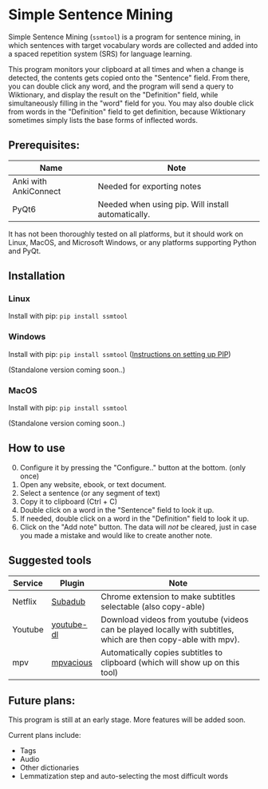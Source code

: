 # Simple Sentence Mining
Simple Sentence Mining (`ssmtool`) is a program for sentence mining, in which sentences with target vocabulary words are collected and added into a spaced repetition system (SRS) for language learning.

This program monitors your clipboard at all times and when a change is detected, the contents gets copied onto the "Sentence" field. From there, you can double click any word, and the program will send a query to Wiktionary, and display the result on the "Definition" field, while simultaneously filling in the "word" field for you. You may also double click from words in the "Definition" field to get definition, because Wiktionary sometimes simply lists the base forms of inflected words.

## Prerequisites:

| Name | Note |
------ | ------
|Anki with AnkiConnect | Needed for exporting notes|
|PyQt6 | Needed when using pip. Will install automatically.|

It has not been thoroughly tested on all platforms, but it should work on Linux, MacOS, and Microsoft Windows, or any platforms supporting Python and PyQt.

## Installation
### Linux
Install with pip: `pip install ssmtool`
### Windows
Install with pip: `pip install ssmtool`
([Instructions on setting up PIP](https://nitratine.net/blog/post/how-to-setup-pythons-pip/))

(Standalone version coming soon..)
### MacOS
Install with pip: `pip install ssmtool`

(Standalone version coming soon..)
## How to use
0. Configure it by pressing the "Configure.." button at the bottom. (only once)
1. Open any website, ebook, or text document.
2. Select a sentence (or any segment of text)
3. Copy it to clipboard (Ctrl + C)
4. Double click on a word in the "Sentence" field to look it up.
5. If needed, double click on a word in the "Definition" field to look it up.
6. Click on the "Add note" button. The data will *not* be cleared, just in case you made a mistake and would like to create another note.

## Suggested tools
| Service | Plugin | Note |
--------- | ------ | ------
| Netflix | [Subadub](https://chrome.google.com/webstore/detail/subadub/jamiekdimmhnnemaaimmdahnahfmfdfk) | Chrome extension to make subtitles selectable (also copy-able) |
| Youtube  | [youtube-dl](https://github.com/ytdl-org/youtube-dl) | Download videos from youtube (videos can be played locally with subtitles, which are then copy-able with mpv). |
| mpv | [mpvacious](https://github.com/Ajatt-Tools/mpvacious) | Automatically copies subtitles to clipboard (which will show up on this tool) |


## Future plans:
This program is still at an early stage. More features will be added soon.

Current plans include:
- Tags
- Audio
- Other dictionaries
- Lemmatization step and auto-selecting the most difficult words
